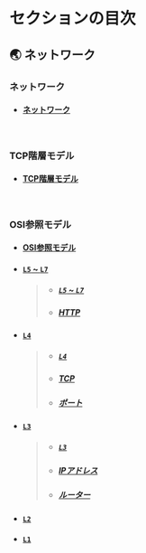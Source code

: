 # セクションの目次

## 🌏 ネットワーク

### ネットワーク

- #### [︎ネットワーク](https://hiroki-it.github.io/tech-notebook/network/network.html)

<br>

### TCP階層モデル

- #### [︎TCP階層モデル](https://hiroki-it.github.io/tech-notebook/network/network_model_tcp.html)

<br>

### ︎OSI参照モデル

- #### [︎OSI参照モデル](https://hiroki-it.github.io/tech-notebook/network/network_model_osi.html)

- #### <u>`L5` ~ `L7`</u>

  > - ##### [`L5` ~ `L7`](https://hiroki-it.github.io/tech-notebook/network/network_model_osi_l5_l7.html)
  > - ##### [HTTP](https://hiroki-it.github.io/tech-notebook/network/network_model_osi_l5_l7_http.html)

- #### <u>`L4`</u>

  > - ##### [`L4`](https://hiroki-it.github.io/tech-notebook/network/network_model_osi_l4.html)
  > - ##### [TCP](https://hiroki-it.github.io/tech-notebook/network/network_model_osi_l4_tcp.html)
  > - ##### [ポート](https://hiroki-it.github.io/tech-notebook/network/network_model_osi_l4_port.html)

- #### <u>`L3`</u>

  > - ##### [`L3`](https://hiroki-it.github.io/tech-notebook/network/network_model_osi_l3.html)
  > - ##### [︎IPアドレス](https://hiroki-it.github.io/tech-notebook/network/network_model_osi_l3_ip_address.html)
  > - ##### [︎ルーター](https://hiroki-it.github.io/tech-notebook/network/network_model_osi_l3_router.html)

- #### [`L2`](https://hiroki-it.github.io/tech-notebook/network/network_model_osi_l2.html)

- #### [`L1`](https://hiroki-it.github.io/tech-notebook/network/network_model_osi_l1.html)

<br>
